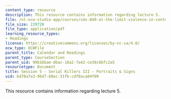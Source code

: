 ```yaml
---
content_type: resource
description: This resource contains information regarding lecture 5.
file: /ol-ocw-studio-app/courses/cms-840-at-the-limit-violence-in-contemporary-representation-fall-2013/bd78a7a396d760ec31fbcdf8aca04f09_MITCMS_840F13_Session_5.pdf
file_size: 229720
file_type: application/pdf
learning_resource_types:
- Readings
license: https://creativecommons.org/licenses/by-nc-sa/4.0/
ocw_type: OCWFile
parent_title: Calendar and Readings
parent_type: CourseSection
parent_uid: 99b16bae-dbac-18a2-7a42-ce38c8bfc2a5
resourcetype: Document
title: Session 5 - Serial Killers III - Portraits & Signs
uid: bd78a7a3-96d7-60ec-31fb-cdf8aca04f09
---
```

This resource contains information regarding lecture 5.